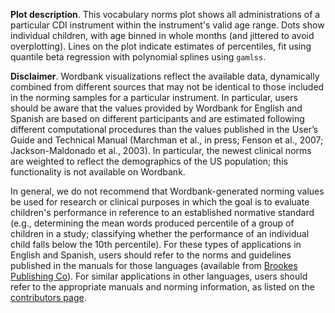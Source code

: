 __Plot description__. This vocabulary norms plot shows all administrations of a
particular CDI instrument within the instrument's valid age range. Dots show
individual children, with age binned in whole months (and jittered to avoid
overplotting). Lines on the plot indicate estimates of percentiles, fit using
quantile beta regression with polynomial splines using `gamlss`.

__Disclaimer__. Wordbank visualizations reflect the available data, dynamically
combined from different sources that may not be identical to those included in
the norming samples for a particular instrument. In particular, users should be
aware that the values provided by Wordbank for English and Spanish are based on
different participants and are estimated following different computational
procedures than the values published in the User’s Guide and Technical Manual
(Marchman et al., in press; Fenson et al., 2007; Jackson-Maldonado et al., 2003). 
In particular, the newest clinical norms are weighted to reflect the demographics 
of the US population; this functionality is not available on Wordbank.

In general, we do not recommend that Wordbank-generated norming values be used
for research or clinical purposes in which the goal is to evaluate children's
performance in reference to an established normative standard (e.g., determining
the mean words produced percentile of a group of children in a study;
classifying whether the performance of an individual child falls below the 10th
percentile). For these types of applications in English and Spanish, users
should refer to the norms and guidelines published in the manuals for those
languages (available from [Brookes Publishing
Co](www.brookespublishing.com/cdi)). For similar applications in other
languages, users should refer to the appropriate manuals and norming
information, as listed on the [contributors
page](http://wordbank.stanford.edu/contributors).
